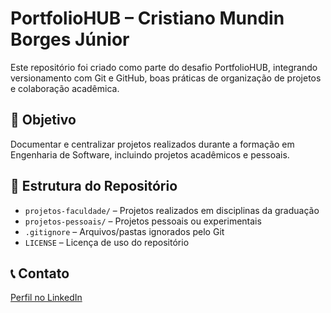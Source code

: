# PortfolioHUB – Cristiano Mundin Borges Júnior

Este repositório foi criado como parte do desafio PortfolioHUB, integrando versionamento com Git e GitHub, boas práticas de organização de projetos e colaboração acadêmica.

## 🎯 Objetivo

Documentar e centralizar projetos realizados durante a formação em Engenharia de Software, incluindo projetos acadêmicos e pessoais.

## 📁 Estrutura do Repositório

- `projetos-faculdade/` – Projetos realizados em disciplinas da graduação
- `projetos-pessoais/` – Projetos pessoais ou experimentais
- `.gitignore` – Arquivos/pastas ignorados pelo Git
- `LICENSE` – Licença de uso do repositório

## 📞 Contato

[Perfil no LinkedIn](https://www.linkedin.com/in/cristianoborgesjunior)
